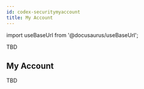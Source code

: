 ```yaml
---
id: codex-securitymyaccount
title: My Account
---
```


import useBaseUrl from '@docusaurus/useBaseUrl';

TBD

## My Account

TBD